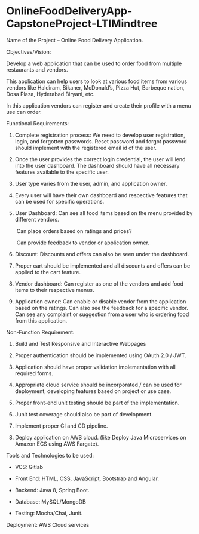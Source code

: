 # OnlineFoodDeliveryApp-CapstoneProject-LTIMindtree

Name of the Project – Online Food Delivery Application.

Objectives/Vision:

Develop a web application that can be used to order food from multiple restaurants and vendors.

This application can help users to look at various food items from various vendors like Haldiram, Bikaner, McDonald’s, Pizza Hut, Barbeque nation, Dosa Plaza, Hyderabad Biryani, etc.

In this application vendors can register and create their profile with a menu use can order.

Functional Requirements:

1. Complete registration process: We need to develop user registration, login, and forgotten passwords. Reset password and forgot password should implement with the registered email id of the user.

2. Once the user provides the correct login credential, the user will lend into the user dashboard. The dashboard should have all necessary features available to the specific user.

3. User type varies from the user, admin, and application owner.

4. Every user will have their own dashboard and respective features that can be used for specific operations.

5. User Dashboard: Can see all food items based on the menu provided by different vendors.

   ​							   Can place orders based on ratings and prices?

   ​							   Can provide feedback to vendor or application owner.

6. Discount: Discounts and offers can also be seen under the dashboard.

7. Proper cart should be implemented and all discounts and offers can be applied to the cart feature.

8. Vendor dashboard: Can register as one of the vendors and add food items to their respective menus.

9. Application owner: Can enable or disable vendor from the application based on the ratings. Can also see the feedback for a specific vendor. Can see any complaint or suggestion from a user who is ordering food from this application.

Non-Function Requirement:

1. Build and Test Responsive and Interactive Webpages

2. Proper authentication should be implemented using OAuth 2.0 / JWT.

3. Application should have proper validation implementation with all required forms.

4. Appropriate cloud service should be incorporated / can be used for deployment, developing features based on project or use case.

5. Proper front-end unit testing should be part of the implementation.

6. Junit test coverage should also be part of development.

7. Implement proper CI and CD pipeline.

8. Deploy application on AWS cloud. (like Deploy Java Microservices on Amazon ECS using AWS Fargate).

Tools and Technologies to be used:

- VCS: Gitlab

- Front End: HTML, CSS, JavaScript, Bootstrap and Angular.

- Backend: Java 8, Spring Boot.

- Database: MySQL/MongoDB

- Testing: Mocha/Chai, Junit.

Deployment: AWS Cloud services
